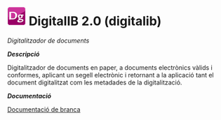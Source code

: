 # ![Logo](https://github.com/GovernIB/maven/blob/binaris/digitalib/logo.png)  DigitalIB 2.0 (digitalib)
 *Digitalitzador de documents*
 


***Descripció***

Digitalitzador de documents en paper, a documents electrònics vàlids i conformes, aplicant un segell electrònic i retornant a la aplicació tant el document digitalitzat com les metadades de la digitalització.

***Documentació***

[Documentació de branca](../../tree/digitalib-1.0/README.md#documentaci%C3%B3)
